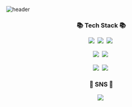 
![header](https://capsule-render.vercel.app/api?type=waving&amp;height=200&amp;text=Hi!&amp;fontAlign=80&amp;fontAlignY=40&amp;color=red)

<h3 align="center">📚 Tech Stack 📚</h3>
<p align="center">
  <img src="https://img.shields.io/badge/JAVA-007396?style=flat-square&logo=Java&logoColor=white"/></a>&nbsp
  <img src="https://img.shields.io/badge/JAVASCRIPT-F7DF1E?style=flat-square&amp;logo=JavaScript&amp;logoColor=white"/></a>&nbsp 
  <img src="https://img.shields.io/badge/NODE.JS-339933?style=flat-square&logo=Node.js&logoColor=white"/></a>&nbsp
  <br><br>
  <img src="https://img.shields.io/badge/SPRING BOOT-339933?style=flat-square&logo=SpringBoot&logoColor=white"/></a>&nbsp
  <img src="https://img.shields.io/badge/EXPRESS-000000?style=flat-square&logo=EXPRESS&logoColor=white"/></a>&nbsp
  <br><br>
  <img src="https://img.shields.io/badge/MariaDB-E6B91E?style=flat-square&logo=MariaDB&logoColor=white"/></a>&nbsp  
  <img src="https://img.shields.io/badge/MySQL-4479A1?style=flat-square&logo=MySQL&amp;logoColor=white"/></a>&nbsp
</p>

<h3 align="center">🌈 SNS 🌈</h3>
<p align="center">
  <a href="https://www.instagram.com/jeongho0813/"><img src="https://img.shields.io/badge/Instagram-E4405F?style=flat-square&logo=Instagram&logoColor=white&link=https://www.instagram.com/jeongho0813/"/></a>&nbsp
</p>
